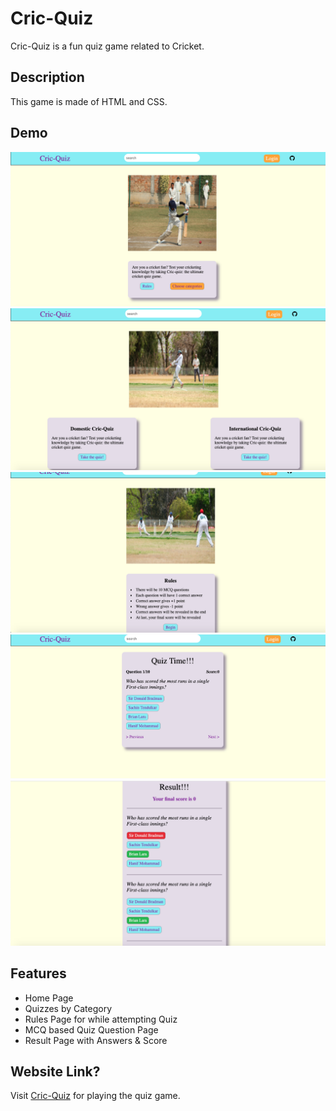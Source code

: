 
# Cric-Quiz

Cric-Quiz is a fun quiz game related to Cricket.


## Description

This game is made of HTML and CSS.

## Demo

<img src="/assets/home.png" width="600"/>
<img src="/assets/category.png" width="600"/>
<img src="/assets/rules.png" width="600"/>
<img src="/assets/quiz.png" width="600"/>
<img src="/assets/result.png" width="600"/>

## Features

- Home Page
- Quizzes by Category
- Rules Page for while attempting Quiz
- MCQ based Quiz Question Page
- Result Page with Answers & Score

## Website Link?

Visit [Cric-Quiz](https://cric-quiz-game.netlify.app/) for playing the quiz game.

    
